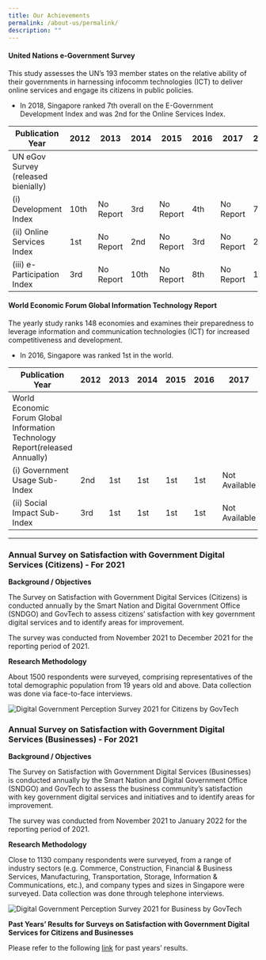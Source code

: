 ```yaml
---
title: Our Achievements
permalink: /about-us/permalink/
description: ""
---
```

#### **United Nations e-Government Survey**

This study assesses the UN’s 193 member states on the relative ability of their governments in harnessing infocomm technologies (ICT) to deliver online services and engage its citizens in public policies.

*   In 2018, Singapore ranked 7th overall on the E-Government Development Index and was 2nd for the Online Services Index.

| Publication Year | 2012 | 2013 | 2014 | 2015 | 2016 | 2017 | 2018 |
| --- | --- | --- | --- | --- | --- | --- | --- |
| UN eGov Survey (released bienially) |
| (i) Development Index | 10th | No Report | 3rd | No Report | 4th | No Report | 7th |
| (ii) Online Services Index | 1st | No Report | 2nd | No Report | 3rd | No Report | 2nd |
| (iii) e-Participation Index | 3rd | No Report | 10th | No Report | 8th | No Report | 14th |

#### **World Economic Forum Global Information Technology Report**

The yearly study ranks 148 economies and examines their preparedness to leverage information and communication technologies (ICT) for increased competitiveness and development.

*   In 2016, Singapore was ranked 1st in the world.

| Publication Year | 2012 | 2013 | 2014 | 2015 | 2016 | 2017 |
| --- | --- | --- | --- | --- | --- | --- |
| World Economic Forum Global Information Technology Report(released Annually) |
| (i) Government Usage Sub-Index | 2nd | 1st | 1st | 1st | 1st | Not Available |
| (ii) Social Impact Sub-Index | 3rd | 1st | 1st | 1st | 1st | Not Available |

* * *

### **Annual Survey on Satisfaction with Government Digital Services (Citizens) - For 2021**

**Background / Objectives**

The Survey on Satisfaction with Government Digital Services (Citizens) is conducted annually by the Smart Nation and Digital Government Office (SNDGO) and GovTech to assess citizens’ satisfaction with key government digital services and to identify areas for improvement.

The survey was conducted from November 2021 to December 2021 for the reporting period of 2021.

**Research Methodology**

About 1500 respondents were surveyed, comprising representatives of the total demographic population from 19 years old and above. Data collection was done via face-to-face interviews.

![Digital Government Perception Survey 2021 for Citizens by GovTech](https://d33wubrfki0l68.cloudfront.net/458ad789e62c6799860f7bcba1c39b89beb683d8/36c29/images/our-statistics/digital-government-perception-2021-citizens.png)

### **Annual Survey on Satisfaction with Government Digital Services (Businesses) - For 2021**

**Background / Objectives**

The Survey on Satisfaction with Government Digital Services (Businesses) is conducted annually by the Smart Nation and Digital Government Office (SNDGO) and GovTech to assess the business community’s satisfaction with key government digital services and initiatives and to identify areas for improvement.

The survey was conducted from November 2021 to January 2022 for the reporting period of 2021.

**Research Methodology**

Close to 1130 company respondents were surveyed, from a range of industry sectors (e.g. Commerce, Construction, Financial & Business Services, Manufacturing, Transportation, Storage, Information & Communications, etc.), and company types and sizes in Singapore were surveyed. Data collection was done through telephone interviews.

![Digital Government Perception Survey 2021 for Business by GovTech](https://d33wubrfki0l68.cloudfront.net/eb2431a95f53aea8798a91ff42125c9ae568d14e/27c76/images/our-statistics/digital-government-perception-2021-business.png)

**Past Years’ Results for Surveys on Satisfaction with Government Digital Services for Citizens and Businesses**

Please refer to the following [link](https://www.tech.gov.sg/digital-government-perception-survey/) for past years’ results.
